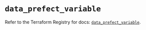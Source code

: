 # `data_prefect_variable`

Refer to the Terraform Registry for docs: [`data_prefect_variable`](https://registry.terraform.io/providers/prefecthq/prefect/2.89.0/docs/data-sources/variable).
